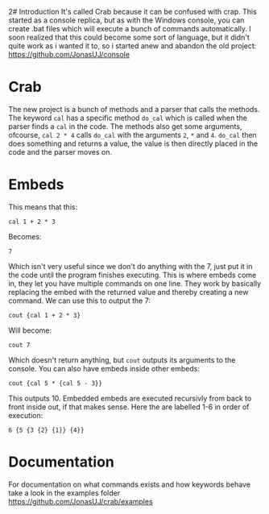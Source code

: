2# Introduction
It's called Crab because it can be confused with crap.
This started as a console replica, but as with the Windows console, you can create .bat files which will execute a bunch of commands automatically. I soon realized that this could become some sort of language, but it didn't quite work as i wanted it to, so i started anew and abandon the old project: https://github.com/JonasUJ/console

# Crab
The new project is a bunch of methods and a parser that calls the methods. The keyword `cal` has a specific method `do_cal` which is called when the parser finds a `cal` in the code. The methods also get some arguments, ofcourse, `cal 2 * 4` calls `do_cal` with the arguments `2`, `*` and `4`. `do_cal` then does something and returns a value, the value is then directly placed in the code and the parser moves on.

# Embeds
This means that this:
```
cal 1 + 2 * 3
```
Becomes:
```
7
```
Which isn't very useful since we don't do anything with the 7, just put it in the code until the program finishes executing. This is where embeds come in, they let you have multiple commands on one line. 
They work by basically replacing the embed with the returned value and thereby creating a new command. We can use this to output the 7:
```
cout {cal 1 + 2 * 3}
```
Will become:
```
cout 7
```
Which doesn't return anything, but `cout` outputs its arguments to the console. You can also have embeds inside other embeds:
```
cout {cal 5 * {cal 5 - 3}}
```
This outputs 10.
Embedded embeds are executed recursivly from back to front inside out, if that makes sense. Here the are labelled 1-6 in order of execution:
```
6 {5 {3 {2} {1}} {4}}
```

# Documentation
For documentation on what commands exists and how keywords behave take a look in the examples folder https://github.com/JonasUJ/crab/examples
